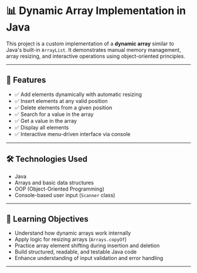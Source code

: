 # 📊 Dynamic Array Implementation in Java

This project is a custom implementation of a **dynamic array** similar to Java's built-in `ArrayList`. It demonstrates manual memory management, array resizing, and interactive operations using object-oriented principles.

---

## 🔧 Features

- ✅ Add elements dynamically with automatic resizing
- ✅ Insert elements at any valid position
- ✅ Delete elements from a given position
- ✅ Search for a value in the array
- ✅ Get a value in the array
- ✅ Display all elements
- ✅ Interactive menu-driven interface via console

---

## 🛠 Technologies Used

- Java
- Arrays and basic data structures
- OOP (Object-Oriented Programming)
- Console-based user input (`Scanner` class)

---

## 📌 Learning Objectives

- Understand how dynamic arrays work internally
- Apply logic for resizing arrays (`Arrays.copyOf`)
- Practice array element shifting during insertion and deletion
- Build structured, readable, and testable Java code
- Enhance understanding of input validation and error handling

---
